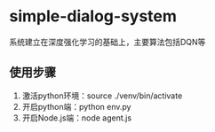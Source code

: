 # simple-dialog-system
系统建立在深度强化学习的基础上，主要算法包括DQN等

## 使用步骤
1. 激活python环境：source ./venv/bin/activate
2. 开启python端：python env.py
3. 开启Node.js端：node agent.js
